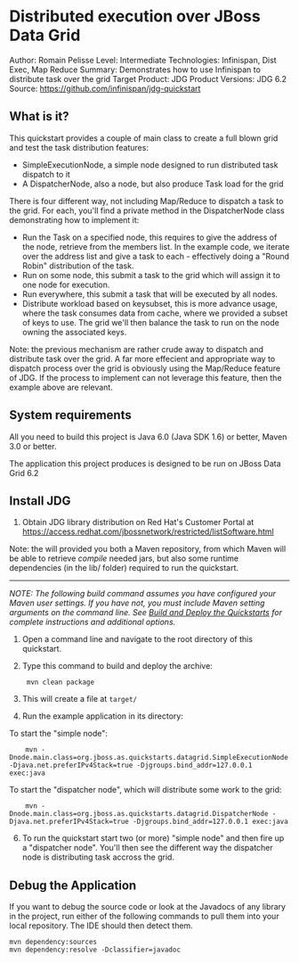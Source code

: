 Distributed execution over JBoss Data Grid
===========================================
Author: Romain Pelisse
Level: Intermediate
Technologies: Infinispan, Dist Exec, Map Reduce
Summary: Demonstrates how to use Infinispan to distribute task over the grid
Target Product: JDG
Product Versions: JDG 6.2
Source: <https://github.com/infinispan/jdg-quickstart>

What is it?
-----------

This quickstart provides a couple of main class to create a full blown grid and test the task distribution features:

* SimpleExecutionNode, a simple node designed to run distributed task dispatch to it
* A DispatcherNode, also a node, but also produce Task load for the grid

There is four different way, not including Map/Reduce to dispatch a task to the grid. For each, you'll find a private method in the DispatcherNode class demonstrating how to implement it:

* Run the Task on a specified node, this requires to give the address of the node, retrieve from the members list. In the example code, we iterate over the address list and give a task to each - effectively doing a "Round Robin" distribution of the task.
* Run on some node, this submit a task to the grid which will assign it to one node for execution.
* Run everywhere, this submit a task that will be executed by all nodes.
* Distribute workload based on keysubset, this is more advance usage, where the task consumes data from cache, where we provided a subset of keys to use. The grid we'll then balance the task to run on the node owning the associated keys.

Note: the previous mechanism are rather crude away to dispatch and distribute task over the grid. A far more effecient and appropriate way to dispatch process over the grid is obviously using the Map/Reduce feature of JDG. If the process to implement can not leverage this feature, then the example above are relevant.

System requirements
-------------------

All you need to build this project is Java 6.0 (Java SDK 1.6) or better, Maven 3.0 or better.

The application this project produces is designed to be run on JBoss Data Grid 6.2

Install JDG
-----------

1. Obtain JDG library distribution on Red Hat's Customer Portal at https://access.redhat.com/jbossnetwork/restricted/listSoftware.html

Note: the will provided you both a Maven repository, from which Maven will be able to retrieve *compile* needed jars, but also some runtime dependencies (in the lib/ folder) required to run the quickstart.

----------------------------

_NOTE: The following build command assumes you have configured your Maven user settings. If you have not, you must include Maven setting arguments on the command line. See [Build and Deploy the Quickstarts](../../README.md#build-and-deploy-the-quickstarts) for complete instructions and additional options._

1. Open a command line and navigate to the root directory of this quickstart.
2. Type this command to build and deploy the archive:

        mvn clean package

4. This will create a file at `target/`

5. Run the example application in its directory:

To start the "simple node":

        mvn -Dnode.main.class=org.jboss.as.quickstarts.datagrid.SimpleExecutionNode -Djava.net.preferIPv4Stack=true -Djgroups.bind_addr=127.0.0.1 exec:java

To start the "dispatcher node", which will distribute some work to the grid:

        mvn -Dnode.main.class=org.jboss.as.quickstarts.datagrid.DispatcherNode -Djava.net.preferIPv4Stack=true -Djgroups.bind_addr=127.0.0.1 exec:java

6. To run the quickstart start two (or more) "simple node" and then fire up a "dispatcher node". You'll then see the different way the dispatcher node is distributing task accross the grid.

Debug the Application
---------------------

If you want to debug the source code or look at the Javadocs of any library in the project, run either of the following commands to pull them into your local repository. The IDE should then detect them.

    mvn dependency:sources
    mvn dependency:resolve -Dclassifier=javadoc
